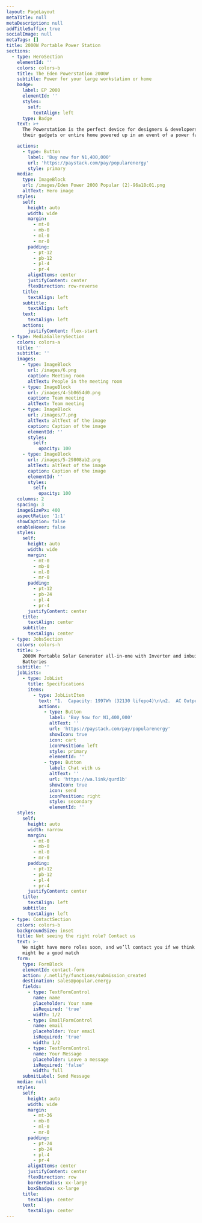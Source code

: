 ```yaml
---
layout: PageLayout
metaTitle: null
metaDescription: null
addTitleSuffix: true
socialImage: null
metaTags: []
title: 2000W Portable Power Station
sections:
  - type: HeroSection
    elementId: ''
    colors: colors-b
    title: The Eden Powerstation 2000W
    subtitle: Power for your large workstation or home
    badge:
      label: EP 2000
      elementId: ''
      styles:
        self:
          textAlign: left
      type: Badge
    text: >+
      The Powerstation is the perfect device for designers & developers to keep
      their gadgets or entire home powered up in an event of a power failure.

    actions:
      - type: Button
        label: 'Buy now for N1,400,000'
        url: 'https://paystack.com/pay/popularenergy'
        style: primary
    media:
      type: ImageBlock
      url: /images/Eden Power 2000 Popular (2)-96a18c01.png
      altText: Hero image
    styles:
      self:
        height: auto
        width: wide
        margin:
          - mt-0
          - mb-0
          - ml-0
          - mr-0
        padding:
          - pt-12
          - pb-12
          - pl-4
          - pr-4
        alignItems: center
        justifyContent: center
        flexDirection: row-reverse
      title:
        textAlign: left
      subtitle:
        textAlign: left
      text:
        textAlign: left
      actions:
        justifyContent: flex-start
  - type: MediaGallerySection
    colors: colors-a
    title: ''
    subtitle: ''
    images:
      - type: ImageBlock
        url: /images/6.png
        caption: Meeting room
        altText: People in the meeting room
      - type: ImageBlock
        url: /images/4-5b0654d0.png
        caption: Team meeting
        altText: Team meeting
      - type: ImageBlock
        url: /images/7.png
        altText: altText of the image
        caption: Caption of the image
        elementId: ''
        styles:
          self:
            opacity: 100
      - type: ImageBlock
        url: /images/5-29808ab2.png
        altText: altText of the image
        caption: Caption of the image
        elementId: ''
        styles:
          self:
            opacity: 100
    columns: 2
    spacing: 3
    imageSizePx: 400
    aspectRatio: '1:1'
    showCaption: false
    enableHover: false
    styles:
      self:
        height: auto
        width: wide
        margin:
          - mt-0
          - mb-0
          - ml-0
          - mr-0
        padding:
          - pt-12
          - pb-24
          - pl-4
          - pr-4
        justifyContent: center
      title:
        textAlign: center
      subtitle:
        textAlign: center
  - type: JobsSection
    colors: colors-h
    title: >-
      2000W Portable Solar Generator all-in-one with Inverter and inbuilt
      Batteries
    subtitle: ''
    jobLists:
      - type: JobList
        title: Specifications
        items:
          - type: JobListItem
            text: "1.  Capacity: 1997Wh (32130 lifepo4)\n\n2.  AC Output: 230v 50Hz (3 nos, UK standard socket)\n\n3.  Power rating: 2000W/ Peak: 4000W\n\n4.  AC input: 1100W (fast charging in less than 2hrs)\n\n5.  PV solar input: 10-44v/20A\_ 500W Max (Supports MPPT)\n\n6.  USB-C output: PD 100W \\*2\n\n7.  USB-A output: QC3.0\\*2(18W)\_ 5V/2.4A\\*2\n\n8.  DC 12V output: 12V/3A\\*2 (DC5521)\n\n9.  Car Cigerette Lighter Output: 12V/10A\n\n10. LED Light: 1W\n\n11. Size: 392X279X323mm | Weight: 24kg\n\n12. 2 Years Warranty.\n\n**If you have any questions or require clarification, click the button below to chat with us in real time before placing your order**\n\n\n\n"
            actions:
              - type: Button
                label: 'Buy Now for N1,400,000'
                altText: ''
                url: 'https://paystack.com/pay/popularenergy'
                showIcon: true
                icon: cart
                iconPosition: left
                style: primary
                elementId: ''
              - type: Button
                label: Chat with us
                altText: ''
                url: 'https://wa.link/qurd1b'
                showIcon: true
                icon: send
                iconPosition: right
                style: secondary
                elementId: ''
    styles:
      self:
        height: auto
        width: narrow
        margin:
          - mt-0
          - mb-0
          - ml-0
          - mr-0
        padding:
          - pt-12
          - pb-12
          - pl-4
          - pr-4
        justifyContent: center
      title:
        textAlign: left
      subtitle:
        textAlign: left
  - type: ContactSection
    colors: colors-b
    backgroundSize: inset
    title: Not seeing the right role? Contact us
    text: >-
      We might have more roles soon, and we’ll contact you if we think there
      might be a good match
    form:
      type: FormBlock
      elementId: contact-form
      action: /.netlify/functions/submission_created
      destination: sales@popular.energy
      fields:
        - type: TextFormControl
          name: name
          placeholder: Your name
          isRequired: 'true'
          width: 1/2
        - type: EmailFormControl
          name: email
          placeholder: Your email
          isRequired: 'true'
          width: 1/2
        - type: TextFormControl
          name: Your Message
          placeholder: Leave a message
          isRequired: 'false'
          width: full
      submitLabel: Send Message
    media: null
    styles:
      self:
        height: auto
        width: wide
        margin:
          - mt-36
          - mb-0
          - ml-0
          - mr-0
        padding:
          - pt-24
          - pb-24
          - pl-4
          - pr-4
        alignItems: center
        justifyContent: center
        flexDirection: row
        borderRadius: xx-large
        boxShadow: xx-large
      title:
        textAlign: center
      text:
        textAlign: center
---
```


